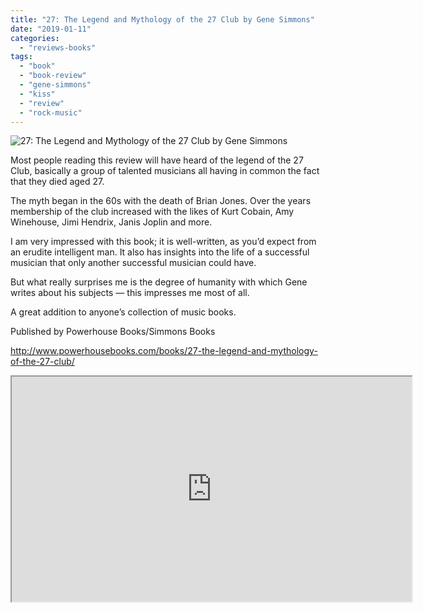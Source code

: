 ```yaml
---
title: "27: The Legend and Mythology of the 27 Club by Gene Simmons"
date: "2019-01-11"
categories: 
  - "reviews-books"
tags: 
  - "book"
  - "book-review"
  - "gene-simmons"
  - "kiss"
  - "review"
  - "rock-music"
---
```


![27: The Legend and Mythology of the 27 Club by Gene Simmons](https://www.hellbound.ca/wp-content/uploads/2019/01/Gene-Simmons-27-Club.jpg)

Most people reading this review will have heard of the legend of the 27 Club, basically a group of talented musicians all having in common the fact that they died aged 27.

The myth began in the 60s with the death of Brian Jones. Over the years membership of the club increased with the likes of Kurt Cobain, Amy Winehouse, Jimi Hendrix, Janis Joplin and more.

I am very impressed with this book; it is well-written, as you’d expect from an erudite intelligent man. It also has insights into the life of a successful musician that only another successful musician could have.

But what really surprises me is the degree of humanity with which Gene writes about his subjects — this impresses me most of all.

A great addition to anyone’s collection of music books.

Published by Powerhouse Books/Simmons Books

http://www.powerhousebooks.com/books/27-the-legend-and-mythology-of-the-27-club/

<iframe src="https://player.vimeo.com/video/303086788" width="640" height="360" allowfullscreen></iframe>
